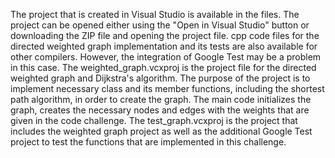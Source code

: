 The project that is created in Visual Studio is available in the files. The project can be opened either using the "Open in Visual Studio" button or downloading the ZIP file and opening the project file. cpp code files for the directed weighted graph implementation and its tests are also available for other compilers. However, the integration of Google Test may be a problem in this case. 
The weighted_graph.vcxproj is the project file for the directed weighted graph and Dijkstra's algorithm. The purpose of the project is to implement necessary class and its member functions, including the shortest path algorithm, in order to create the graph. The main code initializes the graph, creates the necessary nodes and edges with the weights that are given in the code challenge.
The test_graph.vcxproj is the project that includes the weighted graph project as well as the additional Google Test project to test the functions that are implemented in this challenge.
